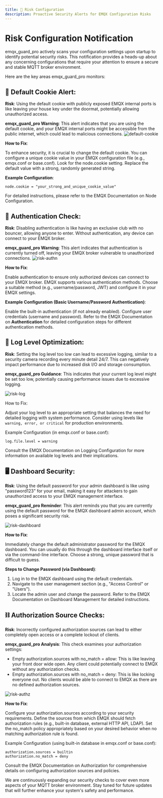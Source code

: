 ```yaml
---
title: 🚨 Risk Configuration
description: Proactive Security Alerts for EMQX Configuration Risks
---
```


# Risk Configuration Notification

emqx_guard_pro actively scans your configuration settings upon startup to identify potential security risks. This notification provides a heads-up about any concerning configurations that require your attention to ensure a secure and stable MQTT broker environment.

Here are the key areas emqx_guard_pro monitors:

## 🍪 Default Cookie Alert:
    
**Risk**: Using the default cookie with publicly exposed EMQX internal ports is like leaving your house key under the doormat, potentially allowing unauthorized access.

**emqx_guard_pro Warning**: This alert indicates that you are using the default cookie, and your EMQX internal ports might be accessible from the public internet, which could lead to malicious connections.
![default-cookie](/img/default_cookie.png)

**How to Fix**:

To enhance security, it is crucial to change the default cookie. You can configure a unique cookie value in your EMQX configuration file (e.g., emqx.conf or base.conf). Look for the node.cookie setting. Replace the default value with a strong, randomly generated string.

**Example Configuration**:
```
node.cookie = "your_strong_and_unique_cookie_value"
```
For detailed instructions, please refer to the EMQX Documentation on Node Configuration.

## 🔐 Authentication Check:

**Risk**: Disabling authentication is like having an exclusive club with no bouncer, allowing anyone to enter. Without authentication, any device can connect to your EMQX broker.

**emqx_guard_pro Warning**: This alert indicates that authentication is currently turned off, leaving your EMQX broker vulnerable to unauthorized connections.
![risk-authn](/img/risk_authn.png)

**How to Fix**:

Enable authentication to ensure only authorized devices can connect to your EMQX broker. EMQX supports various authentication methods. Choose a suitable method (e.g., username/password, JWT) and configure it in your EMQX settings.

**Example Configuration (Basic Username/Password Authentication)**:

Enable the built-in authentication (if not already enabled).
Configure user credentials (username and password).
Refer to the EMQX Documentation on **Authentication** for detailed configuration steps for different authentication methods.

## 📝 Log Level Optimization:
**Risk**: Setting the log level too low can lead to excessive logging, similar to a security camera recording every minute detail 24/7. This can negatively impact performance due to increased disk I/O and storage consumption.

**emqx_guard_pro Guidance**: This indicates that your current log level might be set too low, potentially causing performance issues due to excessive logging.

![risk-log](/img/risk_log.png)

How to Fix:

Adjust your log level to an appropriate setting that balances the need for detailed logging with system performance. Consider using levels like `warning, error, or critical` for production environments.

Example Configuration (in emqx.conf or base.conf):
```
log.file.level = warning
```
Consult the EMQX Documentation on Logging Configuration for more information on available log levels and their implications.

## 🖥️ Dashboard Security:

**Risk**: Using the default password for your admin dashboard is like using "password123" for your email, making it easy for attackers to gain unauthorized access to your EMQX management interface.

**emqx_guard_pro Reminder**: This alert reminds you that you are currently using the default password for the EMQX dashboard admin account, which poses a significant security risk.

![risk-dashboard](/img/risk_dashboard.png)

**How to Fix**:

Immediately change the default administrator password for the EMQX dashboard. You can usually do this through the dashboard interface itself or via the command-line interface. Choose a strong, unique password that is difficult to guess.

**Steps to Change Password (via Dashboard)**:

1. Log in to the EMQX dashboard using the default credentials.
2. Navigate to the user management section (e.g., "Access Control" or "Users").
3. Locate the admin user and change the password.
Refer to the EMQX Documentation on Dashboard Management for detailed instructions.

## ⛓️ Authorization Source Checks:

**Risk**: Incorrectly configured authorization sources can lead to either completely open access or a complete lockout of clients.

**emqx_guard_pro Analysis**: This check examines your authorization settings:

- Empty authorization.sources with no_match = allow: This is like leaving your front door wide open. Any client could potentially connect to EMQX without any authorization checks.
- Empty authorization.sources with no_match = deny: This is like locking everyone out. No clients would be able to connect to EMQX as there are no defined authorization sources.

![risk-authz](/img/risk_authz.png)

**How to Fix**:

Configure your authorization.sources according to your security requirements. Define the sources from which EMQX should fetch authorization rules (e.g., built-in database, external HTTP API, LDAP). Set the no_match policy appropriately based on your desired behavior when no matching authorization rule is found.

Example Configuration (using built-in database in emqx.conf or base.conf):
```
authorization.sources = builtin
authorization.no_match = deny
```

Consult the EMQX Documentation on Authorization for comprehensive details on configuring authorization sources and policies.

We are continuously expanding our security checks to cover even more aspects of your MQTT broker environment. Stay tuned for future updates that will further enhance your system's safety and      performance.